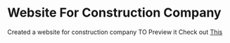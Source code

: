 # Website For Construction Company
 Created a website for construction company
TO Preview it Check out [This](https://haribuilders.in/)
